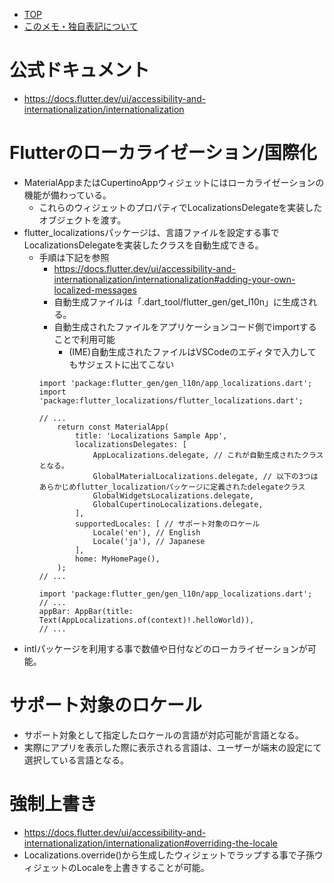 - [TOP](./README.md)
- [このメモ・独自表記について](../README.md)


# 公式ドキュメント
* https://docs.flutter.dev/ui/accessibility-and-internationalization/internationalization

# Flutterのローカライゼーション/国際化
* MaterialAppまたはCupertinoAppウィジェットにはローカライゼーションの機能が備わっている。
    * これらのウィジェットのプロパティでLocalizationsDelegateを実装したオブジェクトを渡す。
* flutter_localizationsパッケージは、言語ファイルを設定する事でLocalizationsDelegateを実装したクラスを自動生成できる。
    * 手順は下記を参照
        * https://docs.flutter.dev/ui/accessibility-and-internationalization/internationalization#adding-your-own-localized-messages
        * 自動生成ファイルは「.dart_tool/flutter_gen/get_l10n」に生成される。
        * 自動生成されたファイルをアプリケーションコード側でimportすることで利用可能
            * (IME)自動生成されたファイルはVSCodeのエディタで入力してもサジェストに出てこない
        ```
        import 'package:flutter_gen/gen_l10n/app_localizations.dart';
        import 'package:flutter_localizations/flutter_localizations.dart';

        // ...
            return const MaterialApp(
                title: 'Localizations Sample App',
                localizationsDelegates: [
                    AppLocalizations.delegate, // これが自動生成されたクラスとなる。
                    GlobalMaterialLocalizations.delegate, // 以下の3つはあらかじめflutter_localizationパッケージに定義されたdelegateクラス
                    GlobalWidgetsLocalizations.delegate,
                    GlobalCupertinoLocalizations.delegate,
                ],
                supportedLocales: [ // サポート対象のロケール
                    Locale('en'), // English
                    Locale('ja'), // Japanese
                ],
                home: MyHomePage(),
            );
        // ...
        ```
        ```
        import 'package:flutter_gen/gen_l10n/app_localizations.dart';
        // ...
        appBar: AppBar(title: Text(AppLocalizations.of(context)!.helloWorld)),
        // ...
        ```
* intlパッケージを利用する事で数値や日付などのローカライゼーションが可能。

# サポート対象のロケール
* サポート対象として指定したロケールの言語が対応可能が言語となる。
* 実際にアプリを表示した際に表示される言語は、ユーザーが端末の設定にて選択している言語となる。

# 強制上書き
* https://docs.flutter.dev/ui/accessibility-and-internationalization/internationalization#overriding-the-locale
* Localizations.override()から生成したウィジェットでラップする事で子孫ウィジェットのLocaleを上書きすることが可能。




    